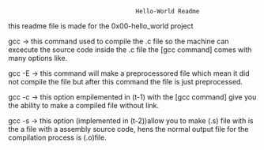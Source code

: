 
                                        Hello-World Readme

this readme file is made for the 0x00-hello_world project

gcc	-> this command used to compile the .c file so the machine can excecute the source code inside the .c file the [gcc command] comes with many options like.
 
gcc -E	-> this command will make a preprocessored file which mean it did not compile the file but after this command the file is just preprocessed.

gcc -c	-> this option empilemented in (t-1) with the [gcc command] give you the ability to make a compiled file without link.

gcc -s	-> this option (implemented in (t-2))allow you to make (.s) file with is the a file with a assembly source code, hens the normal output file for the compilation process is (.o)file.


